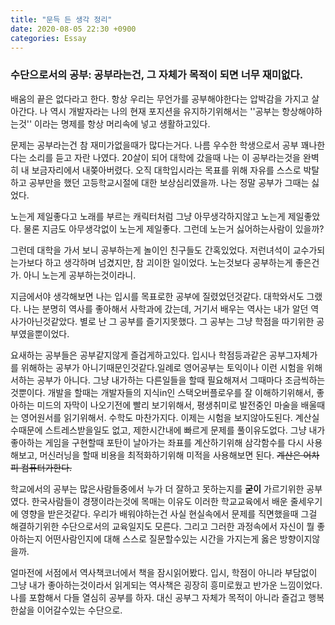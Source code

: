 ```yaml
---
title: "문득 든 생각 정리"
date: 2020-08-05 22:30 +0900
categories: Essay
---
```


### 수단으로서의 공부: 공부라는건, 그 자체가 목적이 되면 너무 재미없다.  

배움의 끝은 없다라고 한다. 항상 우리는 무언가를 공부해야한다는 압박감을 가지고 살아간다. 나 역시 개발자라는 나의 현재 포지션을 유지하기위해서는 ''공부는 항상해야하는것'' 이라는 명제를 항상 머리속에 넣고 생활하고있다. 

문제는 공부라는건 참 재미가없을때가 많다는거다. 나름 우수한 학생으로서 공부 꽤나한다는 소리를 듣고 자란 나였다. 20살이 되어 대학에 갔을때 나는 이  공부라는것을 완벽히 내 보금자리에서 내쫒아버렸다. 오직 대학입시라는 목표를 위해 자유를 스스로 박탈하고 공부만을 했던 고등학교시절에 대한 보상심리였을까. 나는 정말 공부가 그때는 싫었다. 

노는게 제일좋다고 노래를 부르는 캐릭터처럼 그냥 아무생각하지않고 노는게 제일좋았다. 물론 지금도 아무생각없이 노는게 제일좋다. 그런데 노는거 싫어하는사람이 있을까? 

그런데 대학을 가서 보니 공부하는게 놀이인 친구들도 간혹있었다. 저런녀석이 교수가되는가보다 하고 생각하며 넘겼지만, 참 괴이한 일이었다. 노는것보다 공부하는게 좋은건가. 아니 노는게 공부하는것이라니. 

지금에서야 생각해보면 나는 입시를 목표로한 공부에 질렸었던것같다. 대학와서도 그랬다. 나는 분명히 역사를 좋아해서 사학과에 갔는데, 거기서 배우는 역사는 내가 알던 역사가아닌것같았다. 별로 난 그 공부를 즐기지못했다. 그 공부는 그냥 학점을 따기위한 공부였을뿐이었다. 

요새하는 공부들은 공부같지않게 즐겁게하고있다. 입시나 학점등과같은 공부그자체가를 위해하는 공부가 아니기때문인것같다.일례로 영어공부는  토익이나 이런 시험을 위해서하는 공부가 아니다.  그냥 내가하는 다른일들을 할때 필요해져서 그때마다 조금씩하는것뿐이다. 개발을 할때는 개발자들의 지식in인 스택오버플로우를 잘 이해하기위해서, 좋아하는 미드의 자막이 나오기전에 빨리 보기위해서, 평생취미로 발전중인 마술을 배울때는 영어원서를 읽기위해서. 수학도 마찬가지다. 이제는 시험을 보지않아도된다. 계산실수때문에 스트레스받을일도 없고, 제한시간내에 빠르게 문제를 풀이유도없다. 그냥 내가 좋아하는 게임을 구현할때 포탄이 날아가는 좌표를 계산하기위해 삼각함수를 다시 사용해보고, 머신러닝을 할때 비용을 최적화하기위해 미적을 사용해보면 된다. ~~계산은 어차피 컴퓨터가한다.~~  

학교에서의 공부는 많은사람들중에서 누가 더 잘하고 못하는지를 **굳이** 가르기위한 공부였다. 한국사람들이 경쟁이라는것에 목매는 이유도 이러한 학교교육에서 배운 줄세우기에 영향을 받은것같다. 우리가 배워야하는건 사실 현실속에서 문제를 직면했을때 그걸 해결하기위한 수단으로서의 교육일지도 모른다. 그리고 그러한 과정속에서 자신이 뭘 좋아하는지 어떤사람인지에 대해 스스로 질문할수있는 시간을 가지는게 옳은 방향이지않을까. 

얼마전에 서점에서 역사책코너에서 책을 잠시읽어봤다. 입시, 학점이 아니라 부담없이 그냥 내가 좋아하는것이라서 읽게되는 역사책은 굉장히 흥미로웠고 반가운 느낌이었다. 나를 포함해서 다들 열심히 공부를 하자. 대신 공부그 자체가 목적이 아니라 즐겁고 행복한삶을 이어갈수있는 수단으로.